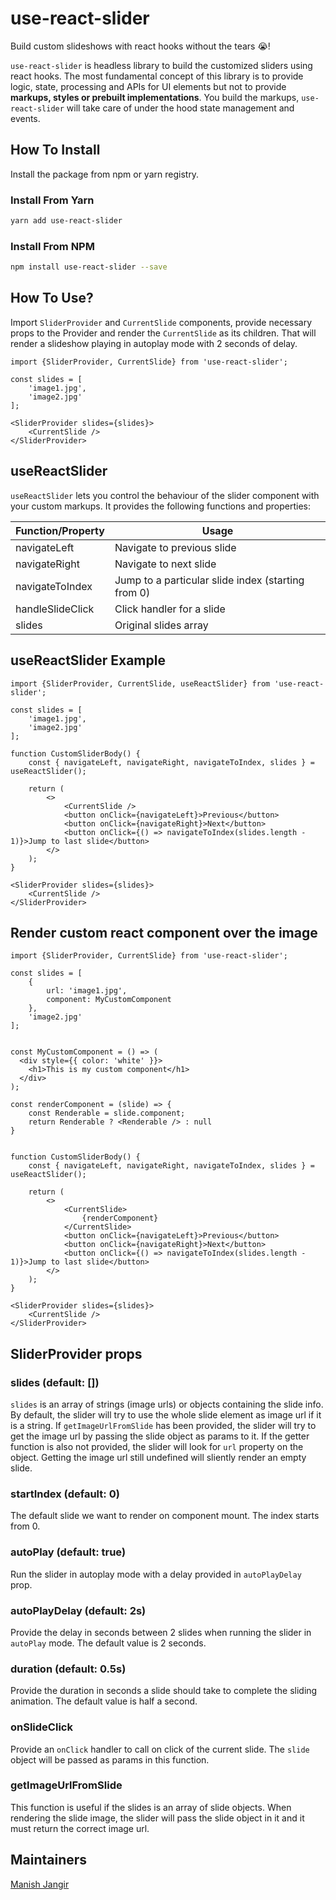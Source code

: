 # use-react-slider
Build custom slideshows with react hooks without the tears 😭!

`use-react-slider` is headless library to build the customized sliders using react hooks. The most fundamental concept of this library is to provide logic, state, processing and APIs for UI elements but not to provide **markups, styles or prebuilt implementations**. You build the markups, `use-react-slider` will take care of under the hood state management and events.

## How To Install

Install the package from npm or yarn registry.

### Install From Yarn

```bash
yarn add use-react-slider
```

### Install From NPM

```bash
npm install use-react-slider --save
```

## How To Use?

Import `SliderProvider` and `CurrentSlide` components, provide necessary props to the Provider and render the `CurrentSlide` as its children. That will render a slideshow playing in autoplay mode with 2 seconds of delay.

```
import {SliderProvider, CurrentSlide} from 'use-react-slider';

const slides = [
    'image1.jpg',
    'image2.jpg'
];

<SliderProvider slides={slides}>
    <CurrentSlide />
</SliderProvider>
```

## useReactSlider

`useReactSlider` lets you control the behaviour of the slider component with your custom markups. It provides the following functions and properties:

| Function/Property      | Usage |
| ----------------- | ----------- |
| navigateLeft      | Navigate to previous slide       |
| navigateRight     | Navigate to next slide        |
| navigateToIndex   | Jump to a particular slide index (starting from 0)        |
| handleSlideClick  | Click handler for a slide        |
| slides            | Original slides array        |

## useReactSlider Example

```
import {SliderProvider, CurrentSlide, useReactSlider} from 'use-react-slider';

const slides = [
    'image1.jpg',
    'image2.jpg'
];

function CustomSliderBody() {
    const { navigateLeft, navigateRight, navigateToIndex, slides } = useReactSlider();

    return (
        <>
            <CurrentSlide />
            <button onClick={navigateLeft}>Previous</button>
            <button onClick={navigateRight}>Next</button>
            <button onClick={() => navigateToIndex(slides.length - 1)}>Jump to last slide</button>
        </>
    );
}

<SliderProvider slides={slides}>
    <CurrentSlide />
</SliderProvider>
```

## Render custom react component over the image

```
import {SliderProvider, CurrentSlide} from 'use-react-slider';

const slides = [
    {
        url: 'image1.jpg',
        component: MyCustomComponent
    },
    'image2.jpg'
];


const MyCustomComponent = () => (
  <div style={{ color: 'white' }}>
    <h1>This is my custom component</h1>
  </div>
);

const renderComponent = (slide) => {
    const Renderable = slide.component;
    return Renderable ? <Renderable /> : null
}


function CustomSliderBody() {
    const { navigateLeft, navigateRight, navigateToIndex, slides } = useReactSlider();

    return (
        <>
            <CurrentSlide>
                {renderComponent}
            </CurrentSlide>
            <button onClick={navigateLeft}>Previous</button>
            <button onClick={navigateRight}>Next</button>
            <button onClick={() => navigateToIndex(slides.length - 1)}>Jump to last slide</button>
        </>
    );
}

<SliderProvider slides={slides}>
    <CurrentSlide />
</SliderProvider>
```

## SliderProvider props

### slides (default: [])

`slides` is an array of strings (image urls) or objects containing the slide info. By default, the slider will try to use the whole slide element as image url if it is a string. If `getImageUrlFromSlide` has been provided, the slider will try to get the image url by passing the slide object as params to it. If the getter function is also not provided, the slider will look for `url` property on the object. Getting the image url still undefined will sliently render an empty slide.


### startIndex (default: 0)

The default slide we want to render on component mount. The index starts from 0.


### autoPlay (default: true)

Run the slider in autoplay mode with a delay provided in `autoPlayDelay` prop.


### autoPlayDelay (default: 2s)

Provide the delay in seconds between 2 slides when running the slider in `autoPlay` mode. The default value is 2 seconds.

### duration (default: 0.5s)

Provide the duration in seconds a slide should take to complete the sliding animation. The default value is half a second.

### onSlideClick

Provide an `onClick` handler to call on click of the current slide. The `slide` object will be passed as params in this function.

### getImageUrlFromSlide

This function is useful if the slides is an array of slide objects. When rendering the slide image, the slider will pass the slide object in it and it must return the correct image url.

## Maintainers

[Manish Jangir](https://github.com/mjangir)